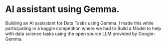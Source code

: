 # AI assistant using Gemma.
Building an AI assisstant for Data Tasks using Gemma.
I made this while participating in a kaggle competition where we had to Build a Model to help with data science tasks using the open source LLM provided by Google-Gemma.
